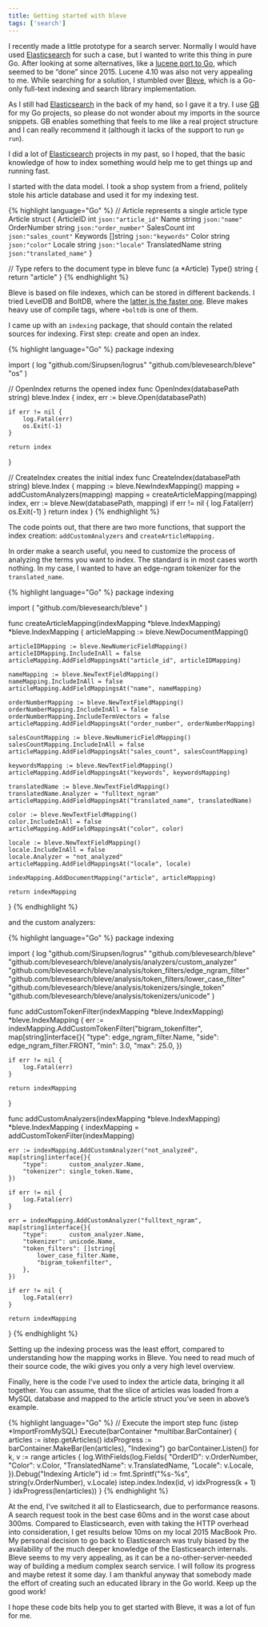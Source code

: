 ```yaml
---
title: Getting started with bleve
tags: ['search']
---
```

I recently made a little prototype for a search server. Normally I would have used [Elasticsearch](https://www.elastic.co/products/elasticsearch) for such a case, but I wanted to write this thing in pure Go. After looking at some alternatives, like a [lucene port to Go](https://github.com/balzaczyy/golucene), which seemed to be “done” since 2015\. Lucene 4.10 was also not very appealing to me. While searching for a solution, I stumbled over [Bleve](http://www.blevesearch.com/), which is a Go-only full-text indexing and search library implementation.

As I still had [Elasticsearch](https://www.elastic.co/products/elasticsearch) in the back of my hand, so I gave it a try. I use [GB](https://getgb.io/) for my Go projects, so please do not wonder about my imports in the source snippets. GB enables something that feels to me like a real project structure and I can really recommend it (although it lacks of the support to run `go run`).

I did a lot of [Elasticsearch](https://www.elastic.co/products/elasticsearch) projects in my past, so I hoped, that the basic knowledge of how to index something would help me to get things up and running fast.

I started with the data model. I took a shop system from a friend, politely stole his article database and used it for my indexing test.

{% highlight language="Go" %}
// Article represents a single article
type Article struct {
    ArticleID int `json:"article_id"`
    Name string `json:"name"`
    OrderNumber string `json:"order_number"`
    SalesCount int `json:"sales_count"`
    Keywords []string `json:"keywords"`
    Color string `json:"color"`
    Locale string `json:"locale"`
    TranslatedName string `json:"translated_name"`
}

// Type refers to the document type in bleve
func (a *Article) Type() string {
    return "article"
}
{% endhighlight %}

Bleve is based on file indexes, which can be stored in different backends. I tried LevelDB and BoltDB, where the [latter is the faster one](https://github.com/blevesearch/bleve-bench#conclusions). Bleve makes heavy use of compile tags, where `+boltdb` is one of them.

I came up with an `indexing` package, that should contain the related sources for indexing. First step: create and open an index.

{% highlight language="Go" %}
package indexing

import (
    log "github.com/Sirupsen/logrus"
    "github.com/blevesearch/bleve"
    "os"
)

// OpenIndex returns the opened index
func OpenIndex(databasePath string) bleve.Index {
    index, err := bleve.Open(databasePath)

    if err != nil {
        log.Fatal(err)
        os.Exit(-1)
    }

    return index
}

// CreateIndex creates the initial index
func CreateIndex(databasePath string) bleve.Index {
    mapping := bleve.NewIndexMapping()
    mapping = addCustomAnalyzers(mapping)
    mapping = createArticleMapping(mapping)
    index, err := bleve.New(databasePath, mapping)
    if err != nil {
        log.Fatal(err)
        os.Exit(-1)
    }
    return index
}
{% endhighlight %}

The code points out, that there are two more functions, that support the index creation: `addCustomAnalyzers` and `createArticleMapping.`

In order make a search useful, you need to customize the process of analyzing the terms you want to index. The standard is in most cases worth nothing. In my case, I wanted to have an edge-ngram tokenizer for the `translated_name`.

{% highlight language="Go" %}
package indexing

import (
    "github.com/blevesearch/bleve"
)

func createArticleMapping(indexMapping *bleve.IndexMapping) *bleve.IndexMapping {
    articleMapping := bleve.NewDocumentMapping()

    articleIDMapping := bleve.NewNumericFieldMapping()
    articleIDMapping.IncludeInAll = false
    articleMapping.AddFieldMappingsAt("article_id", articleIDMapping)

    nameMapping := bleve.NewTextFieldMapping()
    nameMapping.IncludeInAll = false
    articleMapping.AddFieldMappingsAt("name", nameMapping)

    orderNumberMapping := bleve.NewTextFieldMapping()
    orderNumberMapping.IncludeInAll = false
    orderNumberMapping.IncludeTermVectors = false
    articleMapping.AddFieldMappingsAt("order_number", orderNumberMapping)

    salesCountMapping := bleve.NewNumericFieldMapping()
    salesCountMapping.IncludeInAll = false
    articleMapping.AddFieldMappingsAt("sales_count", salesCountMapping)

    keywordsMapping := bleve.NewTextFieldMapping()
    articleMapping.AddFieldMappingsAt("keywords", keywordsMapping)

    translatedName := bleve.NewTextFieldMapping()
    translatedName.Analyzer = "fulltext_ngram"
    articleMapping.AddFieldMappingsAt("translated_name", translatedName)

    color := bleve.NewTextFieldMapping()
    color.IncludeInAll = false
    articleMapping.AddFieldMappingsAt("color", color)

    locale := bleve.NewTextFieldMapping()
    locale.IncludeInAll = false
    locale.Analyzer = "not_analyzed"
    articleMapping.AddFieldMappingsAt("locale", locale)

    indexMapping.AddDocumentMapping("article", articleMapping)

    return indexMapping
}
{% endhighlight %}

and the custom analyzers:

{% highlight language="Go" %}
package indexing

import (
    log "github.com/Sirupsen/logrus"
    "github.com/blevesearch/bleve"
    "github.com/blevesearch/bleve/analysis/analyzers/custom_analyzer"
    "github.com/blevesearch/bleve/analysis/token_filters/edge_ngram_filter"
    "github.com/blevesearch/bleve/analysis/token_filters/lower_case_filter"
    "github.com/blevesearch/bleve/analysis/tokenizers/single_token"
    "github.com/blevesearch/bleve/analysis/tokenizers/unicode"
)

func addCustomTokenFilter(indexMapping *bleve.IndexMapping) *bleve.IndexMapping {
    err := indexMapping.AddCustomTokenFilter("bigram_tokenfilter", map[string]interface{}{
        "type": edge_ngram_filter.Name,
        "side": edge_ngram_filter.FRONT,
        "min":  3.0,
        "max":  25.0,
    })

    if err != nil {
        log.Fatal(err)
    }

    return indexMapping
}

func addCustomAnalyzers(indexMapping *bleve.IndexMapping) *bleve.IndexMapping {
    indexMapping = addCustomTokenFilter(indexMapping)

    err := indexMapping.AddCustomAnalyzer("not_analyzed", map[string]interface{}{
        "type":      custom_analyzer.Name,
        "tokenizer": single_token.Name,
    })

    if err != nil {
        log.Fatal(err)
    }

    err = indexMapping.AddCustomAnalyzer("fulltext_ngram", map[string]interface{}{
        "type":      custom_analyzer.Name,
        "tokenizer": unicode.Name,
        "token_filters": []string{
            lower_case_filter.Name,
            "bigram_tokenfilter",
        },
    })

    if err != nil {
        log.Fatal(err)
    }

    return indexMapping
}
{% endhighlight %}

Setting up the indexing process was the least effort, compared to understanding how the mapping works in Bleve. You need to read much of their source code, the wiki gives you only a very high level overview.

Finally, here is the code I’ve used to index the article data, bringing it all together. You can assume, that the slice of articles was loaded from a MySQL database and mapped to the article struct you’ve seen in above’s example.

{% highlight language="Go" %}
// Execute the import step
func (istep *ImportFromMySQL) Execute(barContainer *multibar.BarContainer) {
    articles := istep.getArticles()
    idxProgress := barContainer.MakeBar(len(articles), "Indexing")
    go barContainer.Listen()
    for k, v := range articles {
        log.WithFields(log.Fields{
            "OrderID":        v.OrderNumber,
            "Color":          v.Color,
            "TranslatedName": v.TranslatedName,
            "Locale":         v.Locale,
        }).Debug("Indexing Article")
        id := fmt.Sprintf("%s-%s", string(v.OrderNumber), v.Locale)
        istep.index.Index(id, v)
        idxProgress(k + 1)
    }
    idxProgress(len(articles))
}
{% endhighlight %}

At the end, I’ve switched it all to Elasticsearch, due to performance reasons. A search request took in the best case 60ms and in the worst case about 300ms. Compared to Elasticsearch, even with taking the HTTP overhead into consideration, I get results below 10ms on my local 2015 MacBook Pro. My personal decision to go back to Elasticsearch was truly biased by the availability of the much deeper knowledge of the Elasticsearch internals. Bleve seems to my very appealing, as it can be a no-other-server-needed way of building a medium complex search service. I will follow its progress and maybe retest it some day. I am thankful anyway that somebody made the effort of creating such an educated library in the Go world. Keep up the good work!

I hope these code bits help you to get started with Bleve, it was a lot of fun for me.
